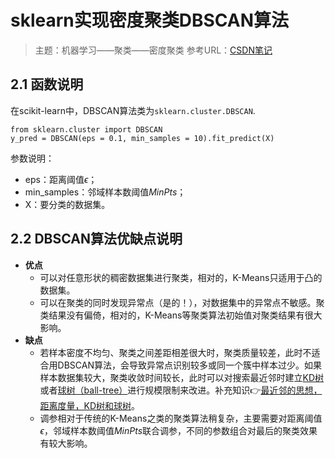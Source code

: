 # sklearn实现密度聚类DBSCAN算法
> 主题：机器学习——聚类——密度聚类
> 参考URL：[CSDN笔记](https://blog.csdn.net/FAICULTY/article/details/79430164)
## 2.1 函数说明
在scikit-learn中，DBSCAN算法类为`sklearn.cluster.DBSCAN`.
```
from sklearn.cluster import DBSCAN
y_pred = DBSCAN(eps = 0.1, min_samples = 10).fit_predict(X)
```
参数说明：
- eps：距离阈值$\epsilon$；
- min_samples：邻域样本数阈值$MinPts$；
- X：要分类的数据集。
## 2.2 DBSCAN算法优缺点说明
- **优点**
  - 可以对任意形状的稠密数据集进行聚类，相对的，K-Means只适用于凸的数据集。
  - 可以在聚类的同时发现异常点（是的！），对数据集中的异常点不敏感。聚类结果没有偏倚，相对的，K-Means等聚类算法初始值对聚类结果有很大影响。
- **缺点**
  - 若样本密度不均匀、聚类之间差距相差很大时，聚类质量较差，此时不适合用DBSCAN算法，会导致异常点识别较多或同一个簇中样本过少。如果样本数据集较大，聚类收敛时间较长，此时可以对搜索最近邻时建立[KD树](https://blog.csdn.net/zkk12345/article/details/76404219)或者[球树（ball-tree）](https://blog.csdn.net/weixin_41770169/article/details/81634307)进行规模限制来改进。补充知识👉[最近邻的思想，距离度量，KD树和球树](https://www.cnblogs.com/pinard/p/6061661.html)。
  - 调参相对于传统的K-Means之类的聚类算法稍复杂，主要需要对距离阈值$\epsilon$，邻域样本数阈值$MinPts$联合调参，不同的参数组合对最后的聚类效果有较大影响。
